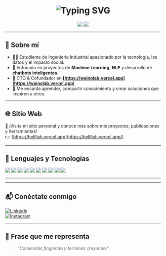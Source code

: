 <!-- README estilizado para Gustavo Flores con animaciones verdes/cian 💻 -->

<h1 align="center">
  <img src="https://readme-typing-svg.demolab.com?font=Fira+Code&weight=700&size=28&pause=1000&color=00FFC6&center=true&vCenter=true&width=1000&lines=Hola+%F0%9F%91%8B%2C+soy+Gustavo+Flores.;Apasionado+por+los+datos%2C+el+Machine+Learning+y+la+IA.;construyendo+soluciones+inteligentes+con+c%C3%B3digo+y+curiosidad!" alt="Typing SVG" />
</h1>

<p align="center">
  <img src="https://img.shields.io/github/followers/gustavoflores?label=Seguidores&style=social" />
  <img src="https://img.shields.io/github/stars/gustavoflores?label=Stars&style=social" />
</p>

---

## 🧠 Sobre mí

- 👨‍🎓 Estudiante de Ingeniería Industrial apasionado por la tecnología, los datos y el impacto social.  
- 🤖 Enfocado en proyectos de **Machine Learning**, **NLP** y desarrollo de **chatbots inteligentes**.  
- 🚀 CTO & Cofundador en **[https://wainolab.vercel.app](https://wainolab.vercel.app)**  
- 🧩 Me encanta aprender, compartir conocimiento y crear soluciones que inspiren a otros.

---

## 🌐 Sitio Web

🎯 ¡Visita mi sitio personal y conoce más sobre mis proyectos, publicaciones y herramientas!  
👉 [https://hellfish.vercel.app](https://hellfish.vercel.app/)

---

## 🧰 Lenguajes y Tecnologías

<p>
  <img src="https://img.shields.io/badge/Python-00BFFF?style=for-the-badge&logo=python&logoColor=white" />
  <img src="https://img.shields.io/badge/TensorFlow-00C49A?style=for-the-badge&logo=tensorflow&logoColor=white" />
  <img src="https://img.shields.io/badge/Scikit--Learn-0ACF83?style=for-the-badge&logo=scikit-learn&logoColor=white" />
  <img src="https://img.shields.io/badge/JavaScript-7FFFD4?style=for-the-badge&logo=javascript&logoColor=black" />
  <img src="https://img.shields.io/badge/React-00E8D0?style=for-the-badge&logo=react&logoColor=black" />
  <img src="https://img.shields.io/badge/TailwindCSS-00FFC6?style=for-the-badge&logo=tailwind-css&logoColor=black" />
  <img src="https://img.shields.io/badge/Flask-00FFC6?style=for-the-badge&logo=flask&logoColor=black" />
  <img src="https://img.shields.io/badge/Pandas-00CED1?style=for-the-badge&logo=pandas&logoColor=white" />
  <img src="https://img.shields.io/badge/Numpy-40E0D0?style=for-the-badge&logo=numpy&logoColor=white" />
  <img src="https://img.shields.io/badge/Power%20BI-00A86B?style=for-the-badge&logo=powerbi&logoColor=white" />
</p>

---

---

## 📬 Conéctate conmigo

[![LinkedIn](https://img.shields.io/badge/LinkedIn-0A66C2?style=for-the-badge&logo=linkedin&logoColor=white)](https://www.linkedin.com/in/gustavofloresc)  
[![Instagram](https://img.shields.io/badge/Instagram-E4405F?style=for-the-badge&logo=instagram&logoColor=white)](https://www.instagram.com/hellfish1996/)

---

## 🌟 Frase que me representa

> *"Comienzas fingiendo y terminas creyendo."*

